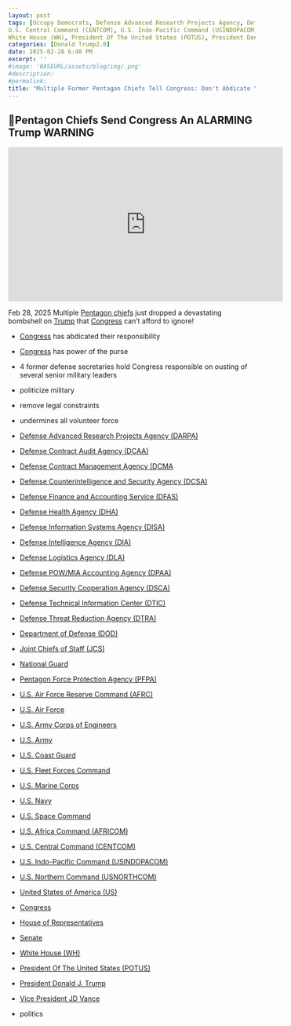 ```yaml
---
layout: post
tags: [Occupy Democrats, Defense Advanced Research Projects Agency, Defense Contract Audit Agency (DCAA), Defense Contract Management Agency (DCMA, Defense Counterintelligence and Security Agency (DCSA), Defense Finance and Accounting Service (DFAS), Defense Health Agency (DHA), Defense Information Systems Agency (DISA), Defense Intelligence Agency (DIA), Defense Logistics Agency (DLA), Defense POW/MIA Accounting Agency (DPAA), Defense Security Cooperation Agency (DSCA), Defense Technical Information Center (DTIC), Defense ThreatReduction Agency (DTRA), pDepartment of Defense (DOD), Joint Chiefs of Staff (JCS), National Guard, Pentagon Force Protection Agency (PFPA), U.S. Air Force, U.S. Air Force Reserve Command (AFRC), U.S. Army, U.S. Army Corps of Engineers, U.S. Coast Guard, U.S. Fleet Forces Command, U.S. Marine Corps, U.S. Navy, U.S. Space Command, U.S. Africa Command (AFRICOM), 
U.S. Central Command (CENTCOM), U.S. Indo-Pacific Command (USINDOPACOM), U.S. Northern Command (USNORTHCOM), United States of America (US), House of Representatives, Senate, 
White House (WH), President Of The United States (POTUS), President Donald J. Trump, Vice President JD Vance, politics]
categories: [Donald Trump2.0]
date: 2025-02-28 6:40 PM
excerpt: ''
#image: 'BASEURL/assets/blog/img/.png'
#description:
#permalink:
title: "Multiple Former Pentagon Chiefs Tell Congress: Don't Abdicate Your Responsibility of the Power of the Purse"
---
```



## 🚨Pentagon Chiefs Send Congress An ALARMING Trump WARNING

<iframe width="560" height="315" src="https://www.youtube.com/embed/TOxu-UcZwdI?si=df2G4XES2KMSjaWy" title="YouTube video player" frameborder="0" allow="accelerometer; autoplay; clipboard-write; encrypted-media; gyroscope; picture-in-picture; web-share" referrerpolicy="strict-origin-when-cross-origin" allowfullscreen></iframe>

Feb 28, 2025
Multiple [Pentagon chiefs]() just dropped a devastating bombshell on [Trump](https://www.whitehouse.gov/administration/donald-j-trump/) that [Congress](https://www.congress.gov/) can’t afford to ignore!

- [Congress](https://www.congress.gov/) has abdicated their responsibility
- [Congress](https://www.congress.gov/) has power of the purse
- 4 former defense secretaries hold Congress responsible on ousting of several senior military leaders
- politicize military
- remove legal constraints
- undermines all volunteer force

- [Defense Advanced Research Projects Agency (DARPA)](https://www.darpa.mil/)
- [Defense Contract Audit Agency (DCAA)](https://www.dcaa.mil/)
- [Defense Contract Management Agency (DCMA](https://www.dcma.mil/)
- [Defense Counterintelligence and Security Agency (DCSA)](https://www.dcsa.mil/)
- [Defense Finance and Accounting Service (DFAS)](https://www.dfas.mil/)
- [Defense Health Agency (DHA)](https://www.health.mil/dha)
- [Defense Information Systems Agency (DISA)](http://www.disa.mil/)
- [Defense Intelligence Agency (DIA)](https://www.dia.mil/)
- [Defense Logistics Agency (DLA)](https://www.dla.mil/)
- [Defense POW/MIA Accounting Agency (DPAA)](https://www.dpaa.mil/)
- [Defense Security Cooperation Agency (DSCA)](https://www.dsca.mil/)
- [Defense Technical Information Center (DTIC)](https://discover.dtic.mil/)
- [Defense Threat Reduction Agency (DTRA)](https://www.dtra.mil/)
- [Department of Defense (DOD)](https://www.defense.gov/)
- [Joint Chiefs of Staff (JCS)](https://www.jcs.mil/)
- [National Guard](https://www.nationalguard.mil/)
- [Pentagon Force Protection Agency (PFPA)](https://www.pfpa.mil/)
- [U.S. Air Force Reserve Command (AFRC)](https://www.afrc.af.mil/)
- [U.S. Air Force](https://www.af.mil/)
- [U.S. Army Corps of Engineers](http://www.usace.army.mil/)
- [U.S. Army](https://www.army.mil/)
- [U.S. Coast Guard](https://www.uscg.mil/)
- [U.S. Fleet Forces Command](https://www.usff.navy.mil/)
- [U.S. Marine Corps](https://www.marines.mil/)
- [U.S. Navy](https://www.navy.mil/)
- [U.S. Space Command](https://www.spacecom.mil/)
- [U.S. Africa Command (AFRICOM)](https://www.africom.mil/)
- [U.S. Central Command (CENTCOM)](https://www.centcom.mil/)
- [U.S. Indo-Pacific Command (USINDOPACOM)](https://www.pacom.mil/)
- [U.S. Northern Command (USNORTHCOM)](https://www.northcom.mil/)
- [United States of America (US)](https://www.usa.gov/)
- [Congress](https://www.congress.gov/)
- [House of Representatives](https://www.house.gov/)
- [Senate](https://www.senate.gov/)
- [White House (WH)](https://www.whitehouse.gov/)
- [President Of The United States (POTUS)](https://www.whitehouse.gov/)
- [President Donald J. Trump](https://www.whitehouse.gov/administration/donald-j-trump/)
- [Vice President JD Vance](https://www.whitehouse.gov/administration/jd-vance/)
- politics